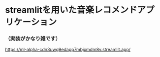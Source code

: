 # streamlitを用いた音楽レコメンドアプリケーション
### （実装がかなり雑です）
https://ml-alpha-cdn3uwg9edapp7mbjxmdm8v.streamlit.app/
